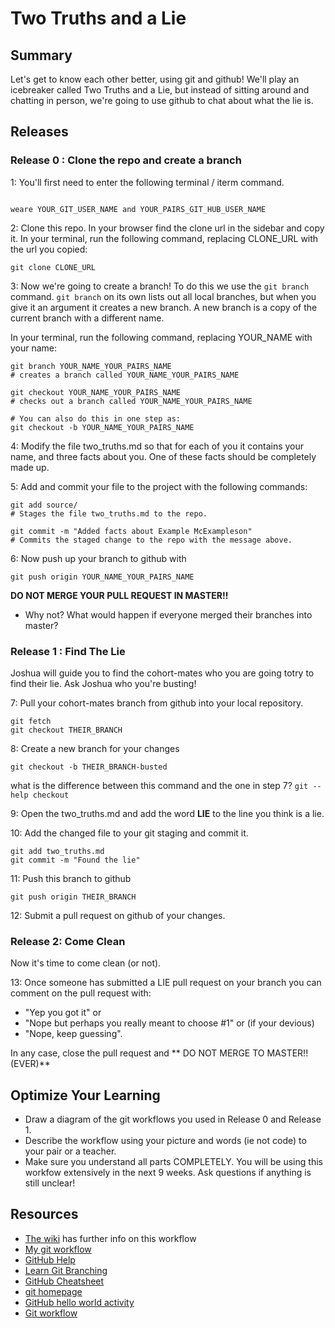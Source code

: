 # Two Truths and a Lie

## Summary

Let's get to know each other better, using git and github! We'll play an icebreaker called Two Truths and a Lie, but instead of sitting around and chatting in person, we're going to use github to chat about what the lie is.

## Releases

### Release 0 : Clone the repo and create a branch

1: You'll first need to enter the following terminal / iterm command.

```shell

weare YOUR_GIT_USER_NAME and YOUR_PAIRS_GIT_HUB_USER_NAME
```

2: Clone this repo. In your browser find the clone url in the sidebar and copy it. In your terminal, run the following command, replacing CLONE_URL with the url you copied:

```shell
git clone CLONE_URL
```

3: Now we're going to create a branch! To do this we use the `git branch` command. `git branch` on its own lists out all local branches, but when you give it an argument it creates a new branch. A new branch is a copy of the current branch with a different name.

In your terminal, run the following command, replacing YOUR_NAME with your name:

```shell
git branch YOUR_NAME_YOUR_PAIRS_NAME
# creates a branch called YOUR_NAME_YOUR_PAIRS_NAME

git checkout YOUR_NAME_YOUR_PAIRS_NAME
# checks out a branch called YOUR_NAME_YOUR_PAIRS_NAME

# You can also do this in one step as:
git checkout -b YOUR_NAME_YOUR_PAIRS_NAME
```

4: Modify the file two_truths.md so that for each of you it contains your name, and three facts about you. One of these facts should be completely made up.

5: Add and commit your file to the project with the following commands:

```shell
git add source/
# Stages the file two_truths.md to the repo.

git commit -m "Added facts about Example McExampleson"
# Commits the staged change to the repo with the message above.

```

6: Now push up your branch to github with

``` shell
git push origin YOUR_NAME_YOUR_PAIRS_NAME
```

**DO NOT MERGE YOUR PULL REQUEST IN MASTER!!**

* Why not? What would happen if everyone merged their branches into master?

### Release 1 : Find The Lie
Joshua will guide you to find the cohort-mates who you are going totry to find their lie. Ask Joshua who you're busting!

7: Pull your cohort-mates branch from github into your local repository.

```shell
git fetch
git checkout THEIR_BRANCH
```

8: Create a new branch for your changes

```shell
git checkout -b THEIR_BRANCH-busted
```
what is the difference between this command and the one in step 7? ```git --help checkout```

9: Open the two_truths.md and add the word **LIE** to the line you think is a lie.

10: Add the changed file to your git staging and commit it.

```shell
git add two_truths.md
git commit -m "Found the lie"
```

11: Push this branch to github

```shell
git push origin THEIR_BRANCH
```

12: Submit a pull request on github of your changes.

### Release 2: Come Clean

Now it's time to come clean (or not).

13: Once someone has submitted a LIE pull request on your branch you can comment on the pull request with:

* "Yep you got it" or
* "Nope but perhaps you really meant to choose #1" or (if your devious)
* "Nope, keep guessing".

In any case, close the pull request and
** DO NOT MERGE TO MASTER!! (EVER)**

## Optimize Your Learning

* Draw a diagram of the git workflows you used in Release 0 and Release 1.
* Describe the workflow using your picture and words (ie not code) to your pair or a teacher.
* Make sure you understand all parts COMPLETELY.  You will be using this workfow extensively in the next 9 weeks. Ask questions if anything is still unclear!

## Resources

- [The wiki](../../../phase-1-guide/wiki) has further info on this  workflow
- [My git workflow](workflow.md)
- [GitHub Help](https://help.github.com/)
- [Learn Git Branching](http://pcottle.github.io/learnGitBranching/)
- [GitHub Cheatsheet](http://byte.kde.org/~zrusin/git/git-cheat-sheet-medium.png)
- [git homepage](https://git-scm.com/)
- [GitHub hello world activity](https://guides.github.com/activities/hello-world/)
- [Git workflow](https://www.atlassian.com/git/tutorials/comparing-workflows/gitflow-workflow)
